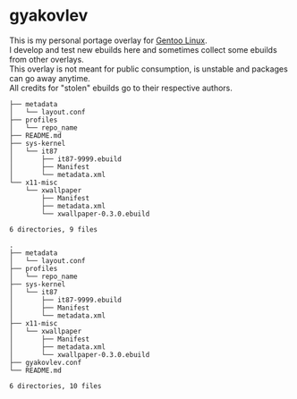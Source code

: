# gyakovlev 
This is my personal portage overlay for [Gentoo Linux](https://gentoo.org/).  
I develop and test new ebuilds here and sometimes collect some ebuilds from other overlays.  
This overlay is not meant for public consumption, is unstable and packages can go away anytime.  
All credits for "stolen" ebuilds go to their respective authors.

[comment]: # (text below will be generated using pre-commit hook. this line is not visible when rendered.)
````
├── metadata
│   └── layout.conf
├── profiles
│   └── repo_name
├── README.md
├── sys-kernel
│   └── it87
│       ├── it87-9999.ebuild
│       ├── Manifest
│       └── metadata.xml
└── x11-misc
    └── xwallpaper
        ├── Manifest
        ├── metadata.xml
        └── xwallpaper-0.3.0.ebuild

6 directories, 9 files
````
````
.
├── metadata
│   └── layout.conf
├── profiles
│   └── repo_name
├── sys-kernel
│   └── it87
│       ├── it87-9999.ebuild
│       ├── Manifest
│       └── metadata.xml
├── x11-misc
│   └── xwallpaper
│       ├── Manifest
│       ├── metadata.xml
│       └── xwallpaper-0.3.0.ebuild
├── gyakovlev.conf
└── README.md

6 directories, 10 files
````
